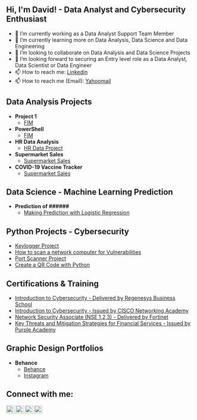 <h2>Hi, I'm David! - Data Analyst and Cybersecurity Enthusiast</h2> 
  
- 🔭 I’m currently working as a Data Analyst Support Team Member
- 🌱 I’m currently learning more on Data Analysis, Data Science and Data Engineering
- 👯 I’m looking to collaborate on Data Analysis and Data Science Projects
- 🤔 I’m looking forward to securing an Entry level role as a Data Analyst, Data Scientist or Data Engineer
- 📫 How to reach me: <a href="www.linkedin.com/in/davidadabao">Linkedin</a>
- 📫 How to reach me (Email): <a href="mailto:davidadabao@yahoo.com">Yahoomail</a>

<h2>Data Analysis Projects</h2>

- <b>Project 1</b>
  - [FIM](https://#)
- <b>PowerShell</b>
  - [FIM](https://#)
- <b>HR Data Analysis</b>
  - [HR Data Project](https://github.com/davidadabao/HR-Data-Project)
- <b>Supermarket Sales</b>
  - [Supermarket Sales](https://github.com/davidadabao/Supermarket-Sales)
- <b>COVID-19 Vaccine Tracker</b>
  - [Supermarket Sales](https://github.com/davidadabao/COVID-19-Global-Vaccine-Tracker)
  
    
<h2>Data Science - Machine Learning Prediction</h2>

- <b>Prediction of ######</b>
  - [Making Prediction with Logistic Regression](https://github.com/davidadabao/Prediction-with-Logistic-Regression)

<h2>Python Projects - Cybersecurity</h2>

<b></b>

  - [Keylogger Project](https://github.com/davidadabao/Keylogger-Project)
  - [How to scan a network computer for Vulnerabilities](https://#)
  - [Port Scanner Project](https://github.com/davidadabao/PortScanner)
  - [Create a QR Code with Python](https://github.com/davidadabao/How-to-Create-a-QR-Code-with-Python)


<b><h2>Certifications & Training </h2></b>
- [Introduction to Cybersecurity - Delivered by Regenesys Business School](https://www.linkedin.com/in/davidadabao/overlay/experience/1907725123/multiple-media-viewer/?treasuryMediaId=1635501199326)
- [Introduction to Cybersecurity - Issued by CISCO Networking Academy](https://www.credly.com/badges/f2acd627-5b31-47c7-81ad-23d340ac4f41/linked_in?t=re8cfz)
- [Network Security Associate (NSE 1,2,3) - Delivered by Fortinet](https://www.linkedin.com/in/davidadabao/overlay/experience/1907725123/multiple-media-viewer/?treasuryMediaId=1635495474723)
- [Key Threats and Mitigation Strategies for Financial Services - Issued by Purple Academy](https://www.credly.com/badges/f2acd627-5b31-47c7-81ad-23d340ac4f41/linked_in?t=re8cfz)
  
<h2>Graphic Design Portfolios</h2>

- <b>Behance</b>
  - [Behance](https://www.behance.net/nextgen_v)
  - [Instagram](https://www.instagram.com/nextgen_visionaire)

<h2>Connect with me:</h2>

[<img align="left" alt="David's Channel | YouTube" width="22px" src="https://cdn.jsdelivr.net/npm/simple-icons@v3/icons/youtube.svg" />][youtube]
[<img align="left" alt="davidadabao | Twitter" width="22px" src="https://cdn.jsdelivr.net/npm/simple-icons@v3/icons/twitter.svg" />][twitter]
[<img align="left" alt="davidadabao | LinkedIn" width="22px" src="https://cdn.jsdelivr.net/npm/simple-icons@v3/icons/linkedin.svg" />][linkedin]
[<img align="left" alt="davidadabao | Instagram" width="22px" src="https://cdn.jsdelivr.net/npm/simple-icons@v3/icons/instagram.svg" />][instagram]

[linkedin]: www.linkedin.com/in/davidadabao
[youtube]: https://www.youtube.com/channel/UCndvThG3X5CYgUh9eIy_dpA
[twitter]: https://twitter.com/davidadabao
[instagram]: https://www.instagram.com/nextgen_visionaire

